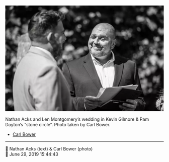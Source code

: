 ![Nathan Acks and Len Montgomery’s wedding in Kevin Gilmore and Pam Dayton’s “stone circle”](assets/7de1468a8cd8230d46ec7d9e414b25b9.webp)

Nathan Acks and Len Montgomery’s wedding in Kevin Gilmore & Pam Dayton’s “stone circle”. Photo taken by Carl Bower.

* [Carl Bower](https://carlbowerphotos.com)

- - - -

<span aria-hidden="true">👥</span> Nathan Acks (text) & Carl Bower (photo)  
<span aria-hidden="true">📅</span> June 29, 2019 15:44:43
